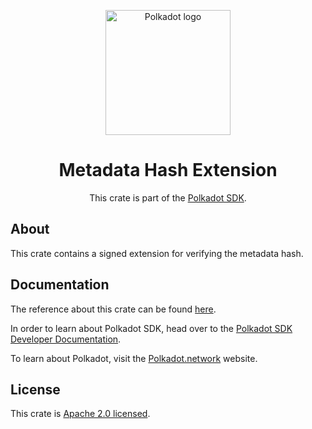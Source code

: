 <div align="center">

<img
alt="Polkadot logo" width="200"
src="https://raw.githubusercontent.com/paritytech/polkadot-sdk/rzadp/readmes/docs/images/Polkadot_Logo_Horizontal_Pink_BlackOnWhite.png">

# Metadata Hash Extension

This crate is part of the [Polkadot SDK](https://github.com/paritytech/polkadot-sdk/).

</div>

## About

This crate contains a signed extension for verifying the metadata hash.

## Documentation

The reference about this crate can be found [here](https://paritytech.github.io/polkadot-sdk/master/frame_metadata_hash_extension).

In order to learn about Polkadot SDK, head over to the [Polkadot SDK Developer Documentation](https://paritytech.github.io/polkadot-sdk/master/polkadot_sdk_docs/index.html).

To learn about Polkadot, visit the [Polkadot.network](https://polkadot.network/) website.

## License

This crate is [Apache 2.0 licensed](https://spdx.org/licenses/Apache-2.0.html).
